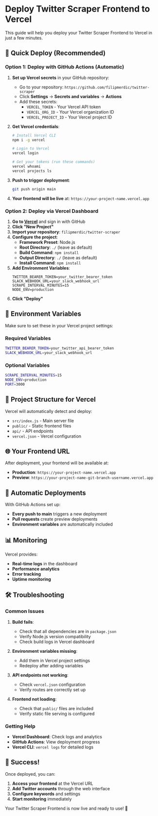 # Deploy Twitter Scraper Frontend to Vercel

This guide will help you deploy your Twitter Scraper Frontend to Vercel in just a few minutes.

## 🚀 Quick Deploy (Recommended)

### Option 1: Deploy with GitHub Actions (Automatic)

1. **Set up Vercel secrets** in your GitHub repository:
   - Go to your repository: `https://github.com/filipmerdic/twitter-scraper`
   - Click **Settings** → **Secrets and variables** → **Actions**
   - Add these secrets:
     - `VERCEL_TOKEN` - Your Vercel API token
     - `VERCEL_ORG_ID` - Your Vercel organization ID
     - `VERCEL_PROJECT_ID` - Your Vercel project ID

2. **Get Vercel credentials**:
   ```bash
   # Install Vercel CLI
   npm i -g vercel
   
   # Login to Vercel
   vercel login
   
   # Get your tokens (run these commands)
   vercel whoami
   vercel projects ls
   ```

3. **Push to trigger deployment**:
   ```bash
   git push origin main
   ```

4. **Your frontend will be live** at: `https://your-project-name.vercel.app`

### Option 2: Deploy via Vercel Dashboard

1. **Go to [Vercel](https://vercel.com)** and sign in with GitHub
2. **Click "New Project"**
3. **Import your repository**: `filipmerdic/twitter-scraper`
4. **Configure the project**:
   - **Framework Preset**: Node.js
   - **Root Directory**: `./` (leave as default)
   - **Build Command**: `npm install`
   - **Output Directory**: `./` (leave as default)
   - **Install Command**: `npm install`
5. **Add Environment Variables**:
   ```
   TWITTER_BEARER_TOKEN=your_twitter_bearer_token
   SLACK_WEBHOOK_URL=your_slack_webhook_url
   SCRAPE_INTERVAL_MINUTES=15
   NODE_ENV=production
   ```
6. **Click "Deploy"**

## 🔧 Environment Variables

Make sure to set these in your Vercel project settings:

### Required Variables
```bash
TWITTER_BEARER_TOKEN=your_twitter_api_bearer_token
SLACK_WEBHOOK_URL=your_slack_webhook_url
```

### Optional Variables
```bash
SCRAPE_INTERVAL_MINUTES=15
NODE_ENV=production
PORT=3000
```

## 📁 Project Structure for Vercel

Vercel will automatically detect and deploy:
- `src/index.js` - Main server file
- `public/` - Static frontend files
- `api/` - API endpoints
- `vercel.json` - Vercel configuration

## 🌐 Your Frontend URL

After deployment, your frontend will be available at:
- **Production**: `https://your-project-name.vercel.app`
- **Preview**: `https://your-project-name-git-branch-username.vercel.app`

## 🔄 Automatic Deployments

With GitHub Actions set up:
- **Every push to main** triggers a new deployment
- **Pull requests** create preview deployments
- **Environment variables** are automatically included

## 📊 Monitoring

Vercel provides:
- **Real-time logs** in the dashboard
- **Performance analytics**
- **Error tracking**
- **Uptime monitoring**

## 🛠️ Troubleshooting

### Common Issues

1. **Build fails**:
   - Check that all dependencies are in `package.json`
   - Verify Node.js version compatibility
   - Check build logs in Vercel dashboard

2. **Environment variables missing**:
   - Add them in Vercel project settings
   - Redeploy after adding variables

3. **API endpoints not working**:
   - Check `vercel.json` configuration
   - Verify routes are correctly set up

4. **Frontend not loading**:
   - Check that `public/` files are included
   - Verify static file serving is configured

### Getting Help

- **Vercel Dashboard**: Check logs and analytics
- **GitHub Actions**: View deployment progress
- **Vercel CLI**: `vercel logs` for detailed logs

## 🎉 Success!

Once deployed, you can:
1. **Access your frontend** at the Vercel URL
2. **Add Twitter accounts** through the web interface
3. **Configure keywords** and settings
4. **Start monitoring** immediately

Your Twitter Scraper Frontend is now live and ready to use! 🚀 